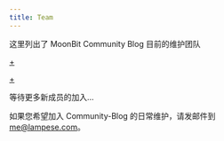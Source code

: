 ```yaml
---
title: Team
---
```


这里列出了 MoonBit Community Blog 目前的维护团队

[+](/team/leaders.md#:embed)

[+](/team/members.md#:embed)

等待更多新成员的加入...

如果您希望加入 Community-Blog 的日常维护，请发邮件到 me@lampese.com。

